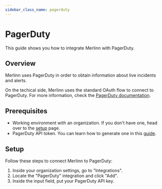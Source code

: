 ```yaml
---
sidebar_class_name: pagerduty
---
```


# PagerDuty

This guide shows you how to integrate Merlinn with PagerDuty.

## Overview

Merlinn uses PagerDuty in order to obtain information about live incidents and alerts.

On the techical side, Merlinn uses the standard OAuth flow to connect to PagerDuty. For more information, check the [PagerDuty documentation](https://developer.pagerduty.com/docs/f59fdbd94ceab-o-auth-functionality).

## Prerequisites

- Working environment with an organization. If you don't have one, head over to the [setup](../02-Getting%20started/01-Setup%20Merlinn.md) page.
- PagerDuty API token. You can learn how to generate one in this [guide](https://support.pagerduty.com/docs/api-access-keys).

## Setup

Follow these steps to connect Merlinn to PagerDuty:

1. Inside your organization settings, go to "Integrations".
2. Locate the "PagerDuty" integration and click "Add".
3. Inside the input field, put your PagerDuty API key.
